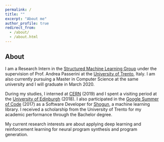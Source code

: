 ```yaml
---
permalink: /
title: ""
excerpt: "About me"
author_profile: true
redirect_from:
  - /about/
  - /about.html
---
```

## About

I am a Research Intern in the [Structured Machine Learning Group](http://sml.disi.unitn.it/)
under the supervision of Prof. Andrea Passerini at
the [University of Trento](https://www.unitn.it), Italy. I am also currently pursuing a Master in Computer Science at the same university and I will graduate in March 2020.

During my studies, I interned at [CERN](http://cern.ch) (2019) and I spent a visiting period at the [University of Edinburgh](https://www.ed.ac.uk/) (2018). I also participated in the [Google Summer of Code](https://summerofcode.withgoogle.com/) (2017) as a Software Developer for [Shogun](https://shogun.ml), a machine learning library.
I received a scholarship from the University of Trento for my academic performance through the Bachelor degree.

My current research interests are about applying deep learning and reinforcement learning for
neural program synthesis and program generation.

